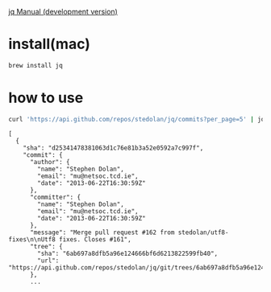 [jq Manual \(development version\)](https://stedolan.github.io/jq/manual/)

# install(mac)
```bash
brew install jq
```

# how to use
```bash
curl 'https://api.github.com/repos/stedolan/jq/commits?per_page=5' | jq '.'
```
```jq
[
  {
    "sha": "d25341478381063d1c76e81b3a52e0592a7c997f",
    "commit": {
      "author": {
        "name": "Stephen Dolan",
        "email": "mu@netsoc.tcd.ie",
        "date": "2013-06-22T16:30:59Z"
      },
      "committer": {
        "name": "Stephen Dolan",
        "email": "mu@netsoc.tcd.ie",
        "date": "2013-06-22T16:30:59Z"
      },
      "message": "Merge pull request #162 from stedolan/utf8-fixes\n\nUtf8 fixes. Closes #161",
      "tree": {
        "sha": "6ab697a8dfb5a96e124666bf6d6213822599fb40",
        "url": "https://api.github.com/repos/stedolan/jq/git/trees/6ab697a8dfb5a96e124666bf6d6213822599fb40"
      },
      ...
```

